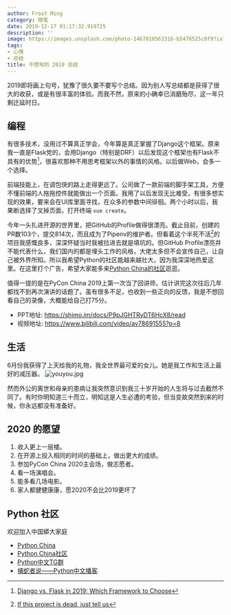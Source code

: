 ```yaml
---
author: Frost Ming
category: 随笔
date: 2019-12-17 01:17:32.919725
description: ''
image: https://images.unsplash.com/photo-1467810563316-b5476525c0f9?ixlib=rb-1.2.1&ixid=eyJhcHBfaWQiOjEyMDd9&auto=format&fit=crop&w=1349&q=80
tags:
- 心情
- 总结
title: 不想写的 2019 总结
---
```


2019即将画上句号，犹豫了很久要不要写个总结。因为别人写总结都是获得了很大的收获，或是有很丰富的体验。而我不然，原来的小确幸已消磨殆尽，这一年只剩迁延时日。

## 编程

有很多技术，没用过不算真正学会，今年算是真正掌握了Django这个框架。原来我一直是Flask党的，会用Django（特别是DRF）以后发现这个框架也有Flask不具有的优势[^1]，很喜欢那种不用思考框架以外的事情的风格。以后做Web，会多一个选择。

前端技能上，在调包侠的路上走得更远了。公司做了一款前端的脚手架工具，方便不懂前端的人拖拖控件就能做出一个页面。我用了以后发现无比难受，有很多想实现的效果，要来会在UI库里面寻找，在众多的参数中间徘徊。两个小时以后，我果断选择了叉掉页面，打开终端 `vue create`。

今年一头扎进开源的世界里，把GitHub的Profile做得很漂亮。截止目前，创建的PR数103个，提交814次，而且成为了Pipenv的维护者。但看着这个半死不活[^2]的项目我感慨良多，深深怀疑当时我被拉进去就是填坑的。但GitHub Profile漂亮并不能代表什么，我们国内的都是埋头工作的风格，大佬太多但不会宣传自己，让自己被外界所知。所以我希望Python的社区能越来越壮大，因为我深深地热爱这里。在这里打个广告，希望大家能多来[Python China的社区](#python-she-qu)逛逛。

值得一提的是在PyCon China 2019上第一次当了回讲师，估计讲完这次往后几年都找不到再次演讲的话题了。虽有很多不足，也收到一些正向的反馈，我是不想回看自己的录像，大概能给自己打75分。

- PPT地址: https://shimo.im/docs/P9pJGHTRyDT6HcX8/read
- 视频地址: https://www.bilibili.com/video/av78691555?p=8

## 生活

6月份我获得了上天给我的礼物，我全世界最可爱的女儿。她是我工作和生活上最好的减压器。
![youyou.jpg](//static.frostming.com/images/2019-12-youyou.jpg)

然而外公的离世和母亲的患病让我突然意识到我三十岁开始的人生将与过去截然不同了。有时你明知道三十而立，明知这是人生必遭的考验，但当变故突然到来的时候，你永远都没有准备好。

## 2020 的愿望

1. 收入更上一层楼。
2. 在开源上投入相同的时间的基础上，做出更大的成绩。
3. 参加PyCon China 2020主会场，做志愿者。
4. 看一场演唱会。
5. 能多看几场电影。
6. 家人都健健康康，愿2020不会比2019更坏了

## Python 社区
欢迎加入中国蟒大家庭

* [Python China](https://pychina.org/)
* [Python China社区](https://python-china.org.cn/)
* [Python中文TG群](https://t.me/pythonzh)
* [捕蛇者说——Python中文播客](https://pythonhunter.org/)

[^1]: [Django vs. Flask in 2019: Which Framework to Choose](https://testdriven.io/blog/django-vs-flask/)

[^2]: [If this project is dead, just tell us](https://github.com/pypa/pipenv/issues/4058)